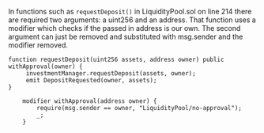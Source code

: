 In functions such as ``requestDeposit()`` in LiquidityPool.sol on line 214 there are required two arguments: a uint256 and an address. That function uses a modifier which checks if the passed in address is our own. The second argument can just be removed and substituted with msg.sender and the modifier removed.

```
function requestDeposit(uint256 assets, address owner) public withApproval(owner) {
     investmentManager.requestDeposit(assets, owner);
     emit DepositRequested(owner, assets);
}
```

```
    modifier withApproval(address owner) {
        require(msg.sender == owner, "LiquidityPool/no-approval");
        _;
    }
```